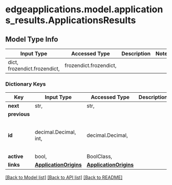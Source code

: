 # edgeapplications.model.applications_results.ApplicationsResults

## Model Type Info
Input Type | Accessed Type | Description | Notes
------------ | ------------- | ------------- | -------------
dict, frozendict.frozendict,  | frozendict.frozendict,  |  | 

### Dictionary Keys
Key | Input Type | Accessed Type | Description | Notes
------------ | ------------- | ------------- | ------------- | -------------
**next** | str,  | str,  |  | 
**previous** | 
**id** | decimal.Decimal, int,  | decimal.Decimal,  |  | [optional] value must be a 64 bit integer
**active** | bool,  | BoolClass,  |  | [optional] 
**links** | [**ApplicationOrigins**](ApplicationOrigins.md) | [**ApplicationOrigins**](ApplicationOrigins.md) |  | [optional] 

[[Back to Model list]](../../README.md#documentation-for-models) [[Back to API list]](../../README.md#documentation-for-api-endpoints) [[Back to README]](../../README.md)

